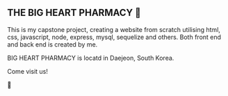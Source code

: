 ## THE BIG HEART PHARMACY 💝 ##

This is my capstone project, creating a website from scratch utilising html, css, javascript, node, express, mysql, sequelize and others. Both front end and back end is created by me.

BIG HEART PHARMACY is locatd in Daejeon, South Korea.

Come visit us!

💖